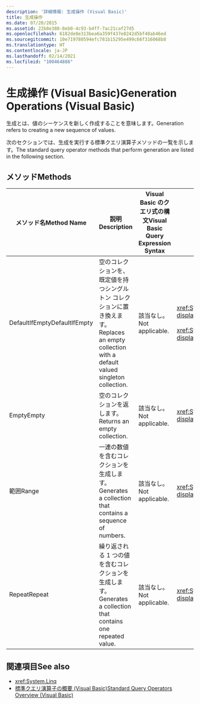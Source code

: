 ```yaml
---
description: '詳細情報: 生成操作 (Visual Basic)'
title: 生成操作
ms.date: 07/20/2015
ms.assetid: 22b8e380-8eb0-4c93-b4ff-7ac21caf27d5
ms.openlocfilehash: 6182de8e313bea6a359f437e8242d5bf48ab46ed
ms.sourcegitcommit: 10e719780594efc781b15295e499c66f316068b8
ms.translationtype: HT
ms.contentlocale: ja-JP
ms.lasthandoff: 02/14/2021
ms.locfileid: "100464886"
---
```

# <a name="generation-operations-visual-basic"></a><span data-ttu-id="56475-103">生成操作 (Visual Basic)</span><span class="sxs-lookup"><span data-stu-id="56475-103">Generation Operations (Visual Basic)</span></span>

<span data-ttu-id="56475-104">生成とは、値のシーケンスを新しく作成することを意味します。</span><span class="sxs-lookup"><span data-stu-id="56475-104">Generation refers to creating a new sequence of values.</span></span>  
  
 <span data-ttu-id="56475-105">次のセクションでは、生成を実行する標準クエリ演算子メソッドの一覧を示します。</span><span class="sxs-lookup"><span data-stu-id="56475-105">The standard query operator methods that perform generation are listed in the following section.</span></span>  
  
## <a name="methods"></a><span data-ttu-id="56475-106">メソッド</span><span class="sxs-lookup"><span data-stu-id="56475-106">Methods</span></span>  
  
|<span data-ttu-id="56475-107">メソッド名</span><span class="sxs-lookup"><span data-stu-id="56475-107">Method Name</span></span>|<span data-ttu-id="56475-108">説明</span><span class="sxs-lookup"><span data-stu-id="56475-108">Description</span></span>|<span data-ttu-id="56475-109">Visual Basic のクエリ式の構文</span><span class="sxs-lookup"><span data-stu-id="56475-109">Visual Basic Query Expression Syntax</span></span>|<span data-ttu-id="56475-110">説明</span><span class="sxs-lookup"><span data-stu-id="56475-110">More Information</span></span>|  
|-----------------|-----------------|------------------------------------------|----------------------|  
|<span data-ttu-id="56475-111">DefaultIfEmpty</span><span class="sxs-lookup"><span data-stu-id="56475-111">DefaultIfEmpty</span></span>|<span data-ttu-id="56475-112">空のコレクションを、既定値を持つシングルトン コレクションに置き換えます。</span><span class="sxs-lookup"><span data-stu-id="56475-112">Replaces an empty collection with a default valued singleton collection.</span></span>|<span data-ttu-id="56475-113">該当なし。</span><span class="sxs-lookup"><span data-stu-id="56475-113">Not applicable.</span></span>|<xref:System.Linq.Enumerable.DefaultIfEmpty%2A?displayProperty=nameWithType><br /><br /> <xref:System.Linq.Queryable.DefaultIfEmpty%2A?displayProperty=nameWithType>|  
|<span data-ttu-id="56475-114">Empty</span><span class="sxs-lookup"><span data-stu-id="56475-114">Empty</span></span>|<span data-ttu-id="56475-115">空のコレクションを返します。</span><span class="sxs-lookup"><span data-stu-id="56475-115">Returns an empty collection.</span></span>|<span data-ttu-id="56475-116">該当なし。</span><span class="sxs-lookup"><span data-stu-id="56475-116">Not applicable.</span></span>|<xref:System.Linq.Enumerable.Empty%2A?displayProperty=nameWithType>|  
|<span data-ttu-id="56475-117">範囲</span><span class="sxs-lookup"><span data-stu-id="56475-117">Range</span></span>|<span data-ttu-id="56475-118">一連の数値を含むコレクションを生成します。</span><span class="sxs-lookup"><span data-stu-id="56475-118">Generates a collection that contains a sequence of numbers.</span></span>|<span data-ttu-id="56475-119">該当なし。</span><span class="sxs-lookup"><span data-stu-id="56475-119">Not applicable.</span></span>|<xref:System.Linq.Enumerable.Range%2A?displayProperty=nameWithType>|  
|<span data-ttu-id="56475-120">Repeat</span><span class="sxs-lookup"><span data-stu-id="56475-120">Repeat</span></span>|<span data-ttu-id="56475-121">繰り返される 1 つの値を含むコレクションを生成します。</span><span class="sxs-lookup"><span data-stu-id="56475-121">Generates a collection that contains one repeated value.</span></span>|<span data-ttu-id="56475-122">該当なし。</span><span class="sxs-lookup"><span data-stu-id="56475-122">Not applicable.</span></span>|<xref:System.Linq.Enumerable.Repeat%2A?displayProperty=nameWithType>|  
  
## <a name="see-also"></a><span data-ttu-id="56475-123">関連項目</span><span class="sxs-lookup"><span data-stu-id="56475-123">See also</span></span>

- <xref:System.Linq>
- [<span data-ttu-id="56475-124">標準クエリ演算子の概要 (Visual Basic)</span><span class="sxs-lookup"><span data-stu-id="56475-124">Standard Query Operators Overview (Visual Basic)</span></span>](standard-query-operators-overview.md)
